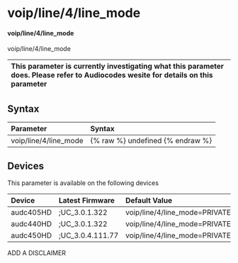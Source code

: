 ﻿---
description: voip/line/4/line_mode
search: false
---

# voip/line/4/line_mode

#### voip/line/4/line_mode

voip/line/4/line_mode


| This parameter is currently investigating what this parameter does. Please refer to Audiocodes wesite for details on this parameter | 
| :--- |

## Syntax
| Parameter | Syntax |
| :--- | :--- |
|voip/line/4/line_mode | {% raw %} undefined {% endraw %}|

## Devices
This parameter is available on the following devices

| Device | Latest Firmware | Default Value |
|:---|:---|:---|
| audc405HD | ;UC_3.0.1.322 | voip/line/4/line_mode=PRIVATE 
| audc440HD | ;UC_3.0.1.322 | voip/line/4/line_mode=PRIVATE 
| audc450HD | ;UC_3.0.4.111.77 | voip/line/4/line_mode=PRIVATE 

ADD A DISCLAIMER
